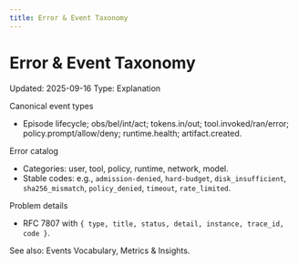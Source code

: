 ```yaml
---
title: Error & Event Taxonomy
---
```


# Error & Event Taxonomy
Updated: 2025-09-16
Type: Explanation

Canonical event types
- Episode lifecycle; obs/bel/int/act; tokens.in/out; tool.invoked/ran/error; policy.prompt/allow/deny; runtime.health; artifact.created.

Error catalog
- Categories: user, tool, policy, runtime, network, model.
- Stable codes: e.g., `admission-denied`, `hard-budget`, `disk_insufficient`, `sha256_mismatch`, `policy_denied`, `timeout`, `rate_limited`.

Problem details
- RFC 7807 with `{ type, title, status, detail, instance, trace_id, code }`.

See also: Events Vocabulary, Metrics & Insights.
